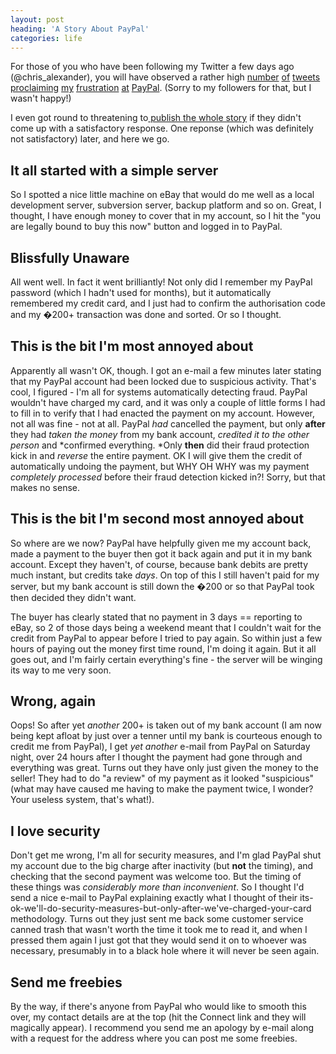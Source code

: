 ```yaml
---
layout: post
heading: 'A Story About PayPal'
categories: life
---
```


For those of you who have been following my Twitter a few days ago (@chris_alexander), you will have observed a rather high [number](http://twitter.com/chris_alexander/status/4084071780) [of](http://twitter.com/chris_alexander/status/4085326049) [tweets](http://twitter.com/chris_alexander/status/4085470172) [proclaiming](http://twitter.com/chris_alexander/status/4085532270) [my](http://twitter.com/chris_alexander/status/4085838532) [frustration](http://twitter.com/chris_alexander/status/4101311352) [at](http://twitter.com/chris_alexander/status/4107216846) [PayPal](http://twitter.com/chris_alexander/status/4108287251). (Sorry to my followers for that, but I wasn't happy!)

<!-- Replace missing image from http://media.chris-alexander.co.uk/wp-content/uploads/2009/09/paypal.png -->

I even got round to threatening to[ publish the whole story](http://twitter.com/chris_alexander/status/4120950551) if they didn't come up with a satisfactory response. One reponse (which was definitely not satisfactory) later, and here we go.

## It all started with a simple server

So I spotted a nice little machine on eBay that would do me well as a local development server, subversion server, backup platform and so on. Great, I thought, I have enough money to cover that in my account, so I hit the "you are legally bound to buy this now" button and logged in to PayPal.

## Blissfully Unaware

All went well. In fact it went brilliantly! Not only did I remember my PayPal password (which I hadn't used for months), but it automatically remembered my credit card, and I just had to confirm the authorisation code and my �200+ transaction was done and sorted. Or so I thought.

## This is the bit I'm most annoyed about

Apparently all wasn't OK, though. I got an e-mail a few minutes later stating that my PayPal account had been locked due to suspicious activity. That's cool, I figured - I'm all for systems automatically detecting fraud. PayPal wouldn't have charged my card, and it was only a couple of little forms I had to fill in to verify that I had enacted the payment on my account. However, not all was fine - not at all. PayPal *had* cancelled the payment, but only **after** they had *taken the money* from my bank account, *credited it to the other person* and *confirmed everything. *Only **then** did their fraud protection kick in and *reverse* the entire payment. OK I will give them the credit of automatically undoing the payment, but WHY OH WHY was my payment *completely processed* before their fraud detection kicked in?! Sorry, but that makes no sense.

## This is the bit I'm second most annoyed about

So where are we now? PayPal have helpfully given me my account back, made a payment to the buyer then got it back again and put it in my bank account. Except they haven't, of course, because bank debits are pretty much instant, but credits take *days*. On top of this I still haven't paid for my server, but my bank account is still down the �200 or so that PayPal took then decided they didn't want.

The buyer has clearly stated that no payment in 3 days == reporting to eBay, so 2 of those days being a weekend meant that I couldn't wait for the credit from PayPal to appear before I tried to pay again. So within just a few hours of paying out the money first time round, I'm doing it again. But it all goes out, and I'm fairly certain everything's fine - the server will be winging its way to me very soon.

## Wrong, again

Oops! So after yet *another* 200+ is taken out of my bank account (I am now being kept afloat by just over a tenner until my bank is courteous enough to credit me from PayPal), I get *yet another* e-mail from PayPal on Saturday night, over 24 hours after I thought the payment had gone through and everything was great. Turns out they have only just given the money to the seller! They had to do "a review" of my payment as it looked "suspicious" (what may have caused me having to make the payment twice, I wonder? Your useless system, that's what!).

## I love security

Don't get me wrong, I'm all for security measures, and I'm glad PayPal shut my account due to the big charge after inactivity (but **not** the timing), and checking that the second payment was welcome too. But the timing of these things was *considerably more than inconvenient*. So I thought I'd send a nice e-mail to PayPal explaining exactly what I thought of their its-ok-we'll-do-security-measures-but-only-after-we've-charged-your-card methodology. Turns out they just sent me back some customer service canned trash that wasn't worth the time it took me to read it, and when I pressed them again I just got that they would send it on to whoever was necessary, presumably in to a black hole where it will never be seen again.

## Send me freebies

By the way, if there's anyone from PayPal who would like to smooth this over, my contact details are at the top (hit the Connect link and they will magically appear). I recommend you send me an apology by e-mail along with a request for the address where you can post me some freebies.
